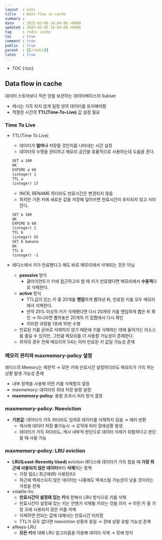 ```yaml
---
layout  : wiki
title   : Data flow in cache
summary : 
date    : 2025-03-05 16:04:00 +0900
updated : 2025-03-05 16:04:00 +0900
tag     : redis cache
toc     : true
comment : true
public  : true
parent  : [[/redis]]
latex   : true
---
```

* TOC
{:toc}

## Data flow in cache

데이터 스토어보다 적은 양을 보관하는 데이터베이스의 Subset

- 캐시는 가득 차지 않게 일정 양의 데이터를 유지해야함
- 적절한 시간의 **TTL(Time-To-Live)** 값 설정 필요

### Time To Live

- TTL(Time To Live)
    - 데이터가 **얼마나** 저장될 것인지를 나타내는 시간 설정
    - 데이터의 수명을 관리하고 메모리 공간을 효율적으로 사용하는데 도움을 준다.
    
    ```bash
    SET a 100
    OK
    EXPIRE a 60
    (integer) 1
    TTL a
    (integer) 17
    ```
    
    - INCR, RENAME 하더라도 만료시간은 변경되지 않음
    - 하지만 기존 키에 새로운 값을 저장해 덮어쓰면 만료시간이 유지되지 않고 사라진다.
    
    ```bash
    SET b 100
    OK
    EXPIRE b 60
    (integer) 1
    TTL b
    (integer) 55
    SET b banana
    OK
    TTL b
    (integer) -1
    ```
    
- 레디스에서 키가 만료됐다고 해도 바로 메모리에서 삭제되는 것은 아님
    - **passsive** 방식
        - 클라이언트가 키에 접근하고자 할 때 키가 만료됐다면 메모리에서 **수동적**으로 삭제한다.
    - **active** 방식
        - TTL값이 있는 키 중 20개를 **랜덤**하게 뽑아낸 뒤, 만료된 키를 모두 메모리에서 삭제한다.
        - 만약 25% 이상의 키가 삭제됐다면 다시 20개의 키를 랜덤하게 뽑은 뒤 확인 → 아니라면 뽑아놓은 20개의 키 집합에서 다시 확인
        - 이러한 과정을 1초에 10번 수행
    - 만료된 키를 곧바로 삭제하지 않기 때문에 키를 삭제하는 데에 들어가는 리소스를 줄일 수 있지만, 그만큼 메모리를 더 사용할 가능성이 존재한다.
    - 최악의 경우 전체 메모리의 1/4는 이미 만료된 키 값일 가능성 존재

### 메모리 관리와 maxmemory-policy 설정

레디스의 Memory는 제한적 → 모든 키에 만료시간 설정하더라도 메모리가 가득 차는 상황 발생 가능성 존재

- 내부 정책을 사용해 어떤 키를 삭제할지 결정
- maxmemory: 데이터의 최대 저장 용량 설정
- **maxmemory-policy**: 용량 초과시 처리 방식 결정

### maxmemory-policy: Noeviction

- **기본값**: 데이터가 가득 차더라도 임의로 데이터를 삭제하지 않음 → 에러 반환
    - 캐시에 데이터 저장 불가능시 → 로직에 따라 장애상황 발생
    - 데이터가 가득 차더라도, 캐시 내부적 판단으로 데이터 삭제가 위험하다고 판단될 때 사용 가능

### maxmemory-policy: LRU eviction

- **LRU(Least-Recently Used)** eviction 레디스에 데이터가 가득 찼을 때 **가장 최근에 사용되지 않은 데이터**부터 **삭제**하는 정책
    - 가장 덜(L) 최근에(R) 사용된(U)
    - 최근에 액세스되지 않은 데이터는 나중에도 액세스될 가능성이 낮을 것이라는 가정을 전제
- volatile-lru
    - **만료시간이 설정돼 있는 키**에 한해서 LRU 방식으로 키를 삭제
    - 만료시간이 설정돼 있는 키는 언젠가 삭제될 키라는 것을 의미 → 이런 키 중 가장 오래 사용되지 않은 키를 삭제
    - 삭제하면 안되는 값에 대해서는 만료시간 미지정
    - TTL가 모두 없다면 noeviction 상황과 동일 → 장애 상황 유발 가능성 존재
- allkeys-LRU
    - **모든 키**에 대해 LRU 알고리즘을 이용해 데이터 삭제 → 장애 방지